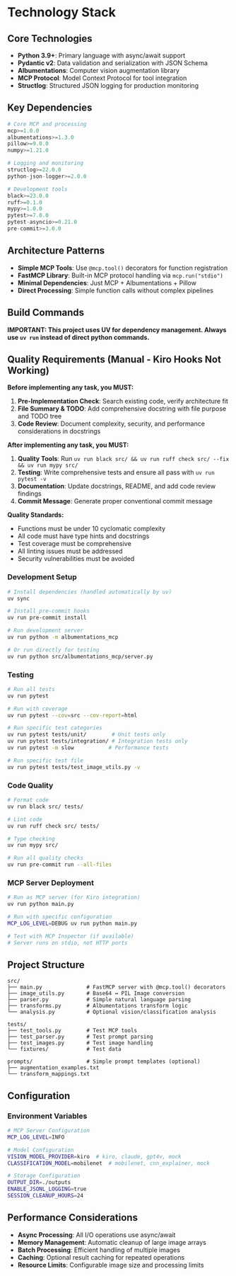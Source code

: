 # Technology Stack

## Core Technologies

- **Python 3.9+**: Primary language with async/await support
- **Pydantic v2**: Data validation and serialization with JSON Schema
- **Albumentations**: Computer vision augmentation library
- **MCP Protocol**: Model Context Protocol for tool integration
- **Structlog**: Structured JSON logging for production monitoring

## Key Dependencies

```python
# Core MCP and processing
mcp>=1.0.0
albumentations>=1.3.0
pillow>=9.0.0
numpy>=1.21.0

# Logging and monitoring
structlog>=22.0.0
python-json-logger>=2.0.0

# Development tools
black>=23.0.0
ruff>=0.1.0
mypy>=1.0.0
pytest>=7.0.0
pytest-asyncio>=0.21.0
pre-commit>=3.0.0
```

## Architecture Patterns

- **Simple MCP Tools**: Use `@mcp.tool()` decorators for function registration
- **FastMCP Library**: Built-in MCP protocol handling via `mcp.run("stdio")`
- **Minimal Dependencies**: Just MCP + Albumentations + Pillow
- **Direct Processing**: Simple function calls without complex pipelines

## Build Commands

**IMPORTANT: This project uses UV for dependency management. Always use `uv run` instead of direct python commands.**

## Quality Requirements (Manual - Kiro Hooks Not Working)

**Before implementing any task, you MUST:**

1. **Pre-Implementation Check**: Search existing code, verify architecture fit
2. **File Summary & TODO**: Add comprehensive docstring with file purpose and TODO tree
3. **Code Review**: Document complexity, security, and performance considerations in docstrings

**After implementing any task, you MUST:**

1. **Quality Tools**: Run `uv run black src/ && uv run ruff check src/ --fix && uv run mypy src/`
2. **Testing**: Write comprehensive tests and ensure all pass with `uv run pytest -v`
3. **Documentation**: Update docstrings, README, and add code review findings
4. **Commit Message**: Generate proper conventional commit message

**Quality Standards:**

- Functions must be under 10 cyclomatic complexity
- All code must have type hints and docstrings
- Test coverage must be comprehensive
- All linting issues must be addressed
- Security vulnerabilities must be avoided

### Development Setup

```bash
# Install dependencies (handled automatically by uv)
uv sync

# Install pre-commit hooks
uv run pre-commit install

# Run development server
uv run python -m albumentations_mcp

# Or run directly for testing
uv run python src/albumentations_mcp/server.py
```

### Testing

```bash
# Run all tests
uv run pytest

# Run with coverage
uv run pytest --cov=src --cov-report=html

# Run specific test categories
uv run pytest tests/unit/        # Unit tests only
uv run pytest tests/integration/ # Integration tests only
uv run pytest -m slow           # Performance tests

# Run specific test file
uv run pytest tests/test_image_utils.py -v
```

### Code Quality

```bash
# Format code
uv run black src/ tests/

# Lint code
uv run ruff check src/ tests/

# Type checking
uv run mypy src/

# Run all quality checks
uv run pre-commit run --all-files
```

### MCP Server Deployment

```bash
# Run as MCP server (for Kiro integration)
uv run python main.py

# Run with specific configuration
MCP_LOG_LEVEL=DEBUG uv run python main.py

# Test with MCP Inspector (if available)
# Server runs on stdio, not HTTP ports
```

## Project Structure

```
src/
├── main.py              # FastMCP server with @mcp.tool() decorators
├── image_utils.py       # Base64 ↔ PIL Image conversion
├── parser.py            # Simple natural language parsing
├── transforms.py        # Albumentations transform logic
└── analysis.py          # Optional vision/classification analysis

tests/
├── test_tools.py        # Test MCP tools
├── test_parser.py       # Test prompt parsing
├── test_images.py       # Test image handling
└── fixtures/            # Test data

prompts/                 # Simple prompt templates (optional)
├── augmentation_examples.txt
└── transform_mappings.txt
```

## Configuration

### Environment Variables

```bash
# MCP Server Configuration
MCP_LOG_LEVEL=INFO

# Model Configuration
VISION_MODEL_PROVIDER=kiro  # kiro, claude, gpt4v, mock
CLASSIFICATION_MODEL=mobilenet  # mobilenet, cnn_explainer, mock

# Storage Configuration
OUTPUT_DIR=./outputs
ENABLE_JSONL_LOGGING=true
SESSION_CLEANUP_HOURS=24
```

## Performance Considerations

- **Async Processing**: All I/O operations use async/await
- **Memory Management**: Automatic cleanup of large image arrays
- **Batch Processing**: Efficient handling of multiple images
- **Caching**: Optional result caching for repeated operations
- **Resource Limits**: Configurable image size and processing limits
